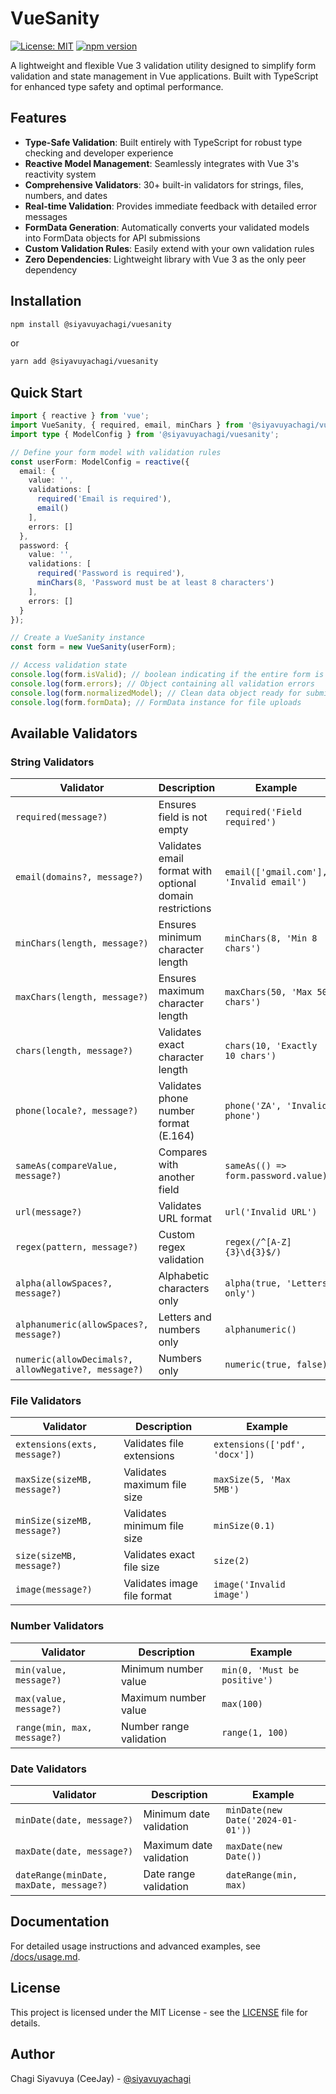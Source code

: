# VueSanity

[![License: MIT](https://img.shields.io/badge/License-MIT-yellow.svg)](https://opensource.org/licenses/MIT)
[![npm version](https://img.shields.io/npm/v/@siyavuyachagi/vuesanity.svg)](https://www.npmjs.com/package/@siyavuyachagi/vuesanity)

A lightweight and flexible Vue 3 validation utility designed to simplify form validation and state management in Vue applications. Built with TypeScript for enhanced type safety and optimal performance.

## Features

- **Type-Safe Validation**: Built entirely with TypeScript for robust type checking and developer experience
- **Reactive Model Management**: Seamlessly integrates with Vue 3's reactivity system
- **Comprehensive Validators**: 30+ built-in validators for strings, files, numbers, and dates
- **Real-time Validation**: Provides immediate feedback with detailed error messages
- **FormData Generation**: Automatically converts your validated models into FormData objects for API submissions
- **Custom Validation Rules**: Easily extend with your own validation rules
- **Zero Dependencies**: Lightweight library with Vue 3 as the only peer dependency

## Installation

```bash
npm install @siyavuyachagi/vuesanity
```

or

```bash
yarn add @siyavuyachagi/vuesanity
```

## Quick Start

```typescript
import { reactive } from 'vue';
import VueSanity, { required, email, minChars } from '@siyavuyachagi/vuesanity';
import type { ModelConfig } from '@siyavuyachagi/vuesanity';

// Define your form model with validation rules
const userForm: ModelConfig = reactive({
  email: {
    value: '',
    validations: [
      required('Email is required'),
      email()
    ],
    errors: []
  },
  password: {
    value: '',
    validations: [
      required('Password is required'),
      minChars(8, 'Password must be at least 8 characters')
    ],
    errors: []
  }
});

// Create a VueSanity instance
const form = new VueSanity(userForm);

// Access validation state
console.log(form.isValid); // boolean indicating if the entire form is valid
console.log(form.errors); // Object containing all validation errors
console.log(form.normalizedModel); // Clean data object ready for submission
console.log(form.formData); // FormData instance for file uploads
```

## Available Validators

### String Validators

| Validator | Description | Example |
|-----------|-------------|---------|
| `required(message?)` | Ensures field is not empty | `required('Field required')` |
| `email(domains?, message?)` | Validates email format with optional domain restrictions | `email(['gmail.com'], 'Invalid email')` |
| `minChars(length, message?)` | Ensures minimum character length | `minChars(8, 'Min 8 chars')` |
| `maxChars(length, message?)` | Ensures maximum character length | `maxChars(50, 'Max 50 chars')` |
| `chars(length, message?)` | Validates exact character length | `chars(10, 'Exactly 10 chars')` |
| `phone(locale?, message?)` | Validates phone number format (E.164) | `phone('ZA', 'Invalid phone')` |
| `sameAs(compareValue, message?)` | Compares with another field | `sameAs(() => form.password.value)` |
| `url(message?)` | Validates URL format | `url('Invalid URL')` |
| `regex(pattern, message?)` | Custom regex validation | `regex(/^[A-Z]{3}\d{3}$/)` |
| `alpha(allowSpaces?, message?)` | Alphabetic characters only | `alpha(true, 'Letters only')` |
| `alphanumeric(allowSpaces?, message?)` | Letters and numbers only | `alphanumeric()` |
| `numeric(allowDecimals?, allowNegative?, message?)` | Numbers only | `numeric(true, false)` |

### File Validators

| Validator | Description | Example |
|-----------|-------------|---------|
| `extensions(exts, message?)` | Validates file extensions | `extensions(['pdf', 'docx'])` |
| `maxSize(sizeMB, message?)` | Validates maximum file size | `maxSize(5, 'Max 5MB')` |
| `minSize(sizeMB, message?)` | Validates minimum file size | `minSize(0.1)` |
| `size(sizeMB, message?)` | Validates exact file size | `size(2)` |
| `image(message?)` | Validates image file format | `image('Invalid image')` |

### Number Validators

| Validator | Description | Example |
|-----------|-------------|---------|
| `min(value, message?)` | Minimum number value | `min(0, 'Must be positive')` |
| `max(value, message?)` | Maximum number value | `max(100)` |
| `range(min, max, message?)` | Number range validation | `range(1, 100)` |

### Date Validators

| Validator | Description | Example |
|-----------|-------------|---------|
| `minDate(date, message?)` | Minimum date validation | `minDate(new Date('2024-01-01'))` |
| `maxDate(date, message?)` | Maximum date validation | `maxDate(new Date())` |
| `dateRange(minDate, maxDate, message?)` | Date range validation | `dateRange(min, max)` |

## Documentation

For detailed usage instructions and advanced examples, see [/docs/usage.md](./docs/usage.md).

## License

This project is licensed under the MIT License - see the [LICENSE](LICENSE) file for details.

## Author

Chagi Siyavuya (CeeJay) - [@siyavuyachagi](https://github.com/siyavuyachagi)